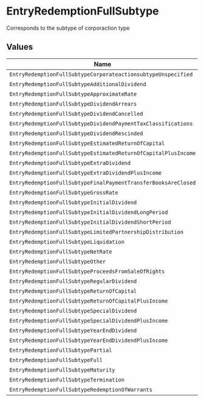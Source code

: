 # EntryRedemptionFullSubtype

Corresponds to the subtype of corporaction type


## Values

| Name                                                           | Value                                                          |
| -------------------------------------------------------------- | -------------------------------------------------------------- |
| `EntryRedemptionFullSubtypeCorporateactionsubtypeUnspecified`  | CORPORATEACTIONSUBTYPE_UNSPECIFIED                             |
| `EntryRedemptionFullSubtypeAdditionalDividend`                 | ADDITIONAL_DIVIDEND                                            |
| `EntryRedemptionFullSubtypeApproximateRate`                    | APPROXIMATE_RATE                                               |
| `EntryRedemptionFullSubtypeDividendArrears`                    | DIVIDEND_ARREARS                                               |
| `EntryRedemptionFullSubtypeDividendCancelled`                  | DIVIDEND_CANCELLED                                             |
| `EntryRedemptionFullSubtypeDividendPaymentTaxClassifications`  | DIVIDEND_PAYMENT_TAX_CLASSIFICATIONS                           |
| `EntryRedemptionFullSubtypeDividendRescinded`                  | DIVIDEND_RESCINDED                                             |
| `EntryRedemptionFullSubtypeEstimatedReturnOfCapital`           | ESTIMATED_RETURN_OF_CAPITAL                                    |
| `EntryRedemptionFullSubtypeEstimatedReturnOfCapitalPlusIncome` | ESTIMATED_RETURN_OF_CAPITAL_PLUS_INCOME                        |
| `EntryRedemptionFullSubtypeExtraDividend`                      | EXTRA_DIVIDEND                                                 |
| `EntryRedemptionFullSubtypeExtraDividendPlusIncome`            | EXTRA_DIVIDEND_PLUS_INCOME                                     |
| `EntryRedemptionFullSubtypeFinalPaymentTransferBooksAreClosed` | FINAL_PAYMENT_TRANSFER_BOOKS_ARE_CLOSED                        |
| `EntryRedemptionFullSubtypeGrossRate`                          | GROSS_RATE                                                     |
| `EntryRedemptionFullSubtypeInitialDividend`                    | INITIAL_DIVIDEND                                               |
| `EntryRedemptionFullSubtypeInitialDividendLongPeriod`          | INITIAL_DIVIDEND_LONG_PERIOD                                   |
| `EntryRedemptionFullSubtypeInitialDividendShortPeriod`         | INITIAL_DIVIDEND_SHORT_PERIOD                                  |
| `EntryRedemptionFullSubtypeLimitedPartnershipDistribution`     | LIMITED_PARTNERSHIP_DISTRIBUTION                               |
| `EntryRedemptionFullSubtypeLiquidation`                        | LIQUIDATION                                                    |
| `EntryRedemptionFullSubtypeNetRate`                            | NET_RATE                                                       |
| `EntryRedemptionFullSubtypeOther`                              | OTHER                                                          |
| `EntryRedemptionFullSubtypeProceedsFromSaleOfRights`           | PROCEEDS_FROM_SALE_OF_RIGHTS                                   |
| `EntryRedemptionFullSubtypeRegularDividend`                    | REGULAR_DIVIDEND                                               |
| `EntryRedemptionFullSubtypeReturnOfCapital`                    | RETURN_OF_CAPITAL                                              |
| `EntryRedemptionFullSubtypeReturnOfCapitalPlusIncome`          | RETURN_OF_CAPITAL_PLUS_INCOME                                  |
| `EntryRedemptionFullSubtypeSpecialDividend`                    | SPECIAL_DIVIDEND                                               |
| `EntryRedemptionFullSubtypeSpecialDividendPlusIncome`          | SPECIAL_DIVIDEND_PLUS_INCOME                                   |
| `EntryRedemptionFullSubtypeYearEndDividend`                    | YEAR_END_DIVIDEND                                              |
| `EntryRedemptionFullSubtypeYearEndDividendPlusIncome`          | YEAR_END_DIVIDEND_PLUS_INCOME                                  |
| `EntryRedemptionFullSubtypePartial`                            | PARTIAL                                                        |
| `EntryRedemptionFullSubtypeFull`                               | FULL                                                           |
| `EntryRedemptionFullSubtypeMaturity`                           | MATURITY                                                       |
| `EntryRedemptionFullSubtypeTermination`                        | TERMINATION                                                    |
| `EntryRedemptionFullSubtypeRedemptionOfWarrants`               | REDEMPTION_OF_WARRANTS                                         |
